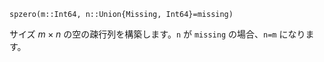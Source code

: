 ```
spzero(m::Int64, n::Union{Missing, Int64}=missing)
```

サイズ $m\times n$ の空の疎行列を構築します。`n` が `missing` の場合、`n=m` になります。
